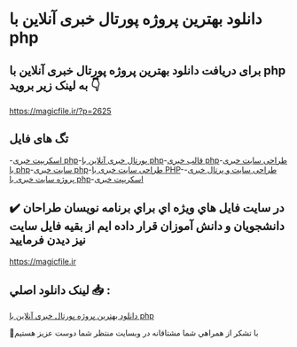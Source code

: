 # دانلود بهترین پروژه پورتال خبری آنلاین با php

## برای دریافت دانلود بهترین پروژه پورتال خبری آنلاین با php به لینک زیر بروید 👇

https://magicfile.ir/?p=2625

## تگ های فایل

-[اسکریپت خبری php](https://magicfile.ir/product/%d8%a8%d9%87%d8%aa%d8%b1%db%8c%d9%86-%d9%be%d8%b1%d9%88%da%98%d9%87-%d9%be%d9%88%d8%b1%d8%aa%d8%a7%d9%84-%d8%ae%d8%a8%d8%b1%db%8c-%d8%a2%d9%86%d9%84%d8%a7%db%8c%d9%86-%d8%a8%d8%a7-php/)-[پورتال خبری آنلاین با php](https://magicfile.ir/product/%d8%a8%d9%87%d8%aa%d8%b1%db%8c%d9%86-%d9%be%d8%b1%d9%88%da%98%d9%87-%d9%be%d9%88%d8%b1%d8%aa%d8%a7%d9%84-%d8%ae%d8%a8%d8%b1%db%8c-%d8%a2%d9%86%d9%84%d8%a7%db%8c%d9%86-%d8%a8%d8%a7-php/)-[قالب خبری php](https://magicfile.ir/product/%d8%a8%d9%87%d8%aa%d8%b1%db%8c%d9%86-%d9%be%d8%b1%d9%88%da%98%d9%87-%d9%be%d9%88%d8%b1%d8%aa%d8%a7%d9%84-%d8%ae%d8%a8%d8%b1%db%8c-%d8%a2%d9%86%d9%84%d8%a7%db%8c%d9%86-%d8%a8%d8%a7-php/)-[طراحی سایت خبری با php](https://magicfile.ir/product/%d8%a8%d9%87%d8%aa%d8%b1%db%8c%d9%86-%d9%be%d8%b1%d9%88%da%98%d9%87-%d9%be%d9%88%d8%b1%d8%aa%d8%a7%d9%84-%d8%ae%d8%a8%d8%b1%db%8c-%d8%a2%d9%86%d9%84%d8%a7%db%8c%d9%86-%d8%a8%d8%a7-php/)-[سایت خبری php](https://magicfile.ir/product/%d8%a8%d9%87%d8%aa%d8%b1%db%8c%d9%86-%d9%be%d8%b1%d9%88%da%98%d9%87-%d9%be%d9%88%d8%b1%d8%aa%d8%a7%d9%84-%d8%ae%d8%a8%d8%b1%db%8c-%d8%a2%d9%86%d9%84%d8%a7%db%8c%d9%86-%d8%a8%d8%a7-php/)-[طراحی سایت خبری با PHP](https://magicfile.ir/product/%d8%a8%d9%87%d8%aa%d8%b1%db%8c%d9%86-%d9%be%d8%b1%d9%88%da%98%d9%87-%d9%be%d9%88%d8%b1%d8%aa%d8%a7%d9%84-%d8%ae%d8%a8%d8%b1%db%8c-%d8%a2%d9%86%d9%84%d8%a7%db%8c%d9%86-%d8%a8%d8%a7-php/)-[طراحی سایت و پرتال خبری](https://magicfile.ir/product/%d8%a8%d9%87%d8%aa%d8%b1%db%8c%d9%86-%d9%be%d8%b1%d9%88%da%98%d9%87-%d9%be%d9%88%d8%b1%d8%aa%d8%a7%d9%84-%d8%ae%d8%a8%d8%b1%db%8c-%d8%a2%d9%86%d9%84%d8%a7%db%8c%d9%86-%d8%a8%d8%a7-php/)-[پروژه سایت خبری با php](https://magicfile.ir/product/%d8%a8%d9%87%d8%aa%d8%b1%db%8c%d9%86-%d9%be%d8%b1%d9%88%da%98%d9%87-%d9%be%d9%88%d8%b1%d8%aa%d8%a7%d9%84-%d8%ae%d8%a8%d8%b1%db%8c-%d8%a2%d9%86%d9%84%d8%a7%db%8c%d9%86-%d8%a8%d8%a7-php/)-[اسکریپت خبری](https://magicfile.ir/product/%d8%a8%d9%87%d8%aa%d8%b1%db%8c%d9%86-%d9%be%d8%b1%d9%88%da%98%d9%87-%d9%be%d9%88%d8%b1%d8%aa%d8%a7%d9%84-%d8%ae%d8%a8%d8%b1%db%8c-%d8%a2%d9%86%d9%84%d8%a7%db%8c%d9%86-%d8%a8%d8%a7-php/)

## ✔️ در سايت فايل هاي ويژه اي براي برنامه نويسان طراحان دانشجويان و دانش آموزان قرار داده ايم از بقيه فايل سايت نيز ديدن فرماييد

https://magicfile.ir


## لينک دانلود اصلي 📥 :

[دانلود بهترین پروژه پورتال خبری آنلاین با php](https://magicfile.ir/product/%d8%a8%d9%87%d8%aa%d8%b1%db%8c%d9%86-%d9%be%d8%b1%d9%88%da%98%d9%87-%d9%be%d9%88%d8%b1%d8%aa%d8%a7%d9%84-%d8%ae%d8%a8%d8%b1%db%8c-%d8%a2%d9%86%d9%84%d8%a7%db%8c%d9%86-%d8%a8%d8%a7-php/) 


🙏با تشکر از همراهي شما مشتاقانه در وبسایت منتظر شما دوست عزیز هستیم

